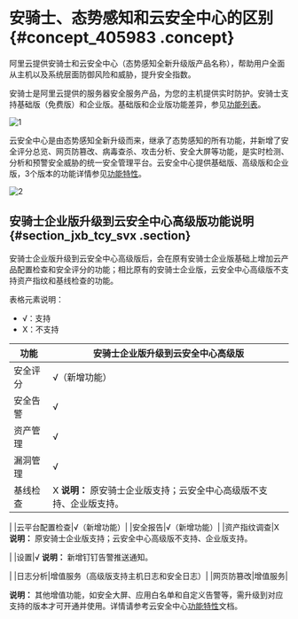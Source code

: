 # 安骑士、态势感知和云安全中心的区别 {#concept_405983 .concept}

阿里云提供安骑士和云安全中心（态势感知全新升级版产品名称），帮助用户全面从主机以及系统层面防御风险和威胁，提升安全指数。

安骑士是阿里云提供的服务器安全服务产品，为您的主机提供实时防护。安骑士支持基础版（免费版）和企业版。基础版和企业版功能差异，参见[功能列表](../../../../intl.zh-CN/产品简介/功能列表.md#)。

![1](http://static-aliyun-doc.oss-cn-hangzhou.aliyuncs.com/assets/img/328923/156493805048766_zh-CN.png)

云安全中心是由态势感知全新升级而来，继承了态势感知的所有功能，并新增了安全评分总览、网页防篡改、病毒查杀、攻击分析、安全大屏等功能，是实时检测、分析和预警安全威胁的统一安全管理平台。云安全中心提供基础版、高级版和企业版，3个版本的功能详情参见[功能特性](../../../../intl.zh-CN/产品简介/功能特性.md#)。

![2](http://static-aliyun-doc.oss-cn-hangzhou.aliyuncs.com/assets/img/328923/156493805053592_zh-CN.png)

## 安骑士企业版升级到云安全中心高级版功能说明 {#section_jxb_tcy_svx .section}

安骑士企业版升级到云安全中心高级版后，会在原有安骑士企业版基础上增加云产品配置检查和安全评分的功能；相比原有的安骑士企业版，云安全中心高级版不支持资产指纹和基线检查的功能。

表格元素说明：

-   √：支持
-   X：不支持

|功能|安骑士企业版升级到云安全中心高级版|
|--|-----------------|
|安全评分|√（新增功能）|
|安全告警|√|
|资产管理|√|
|漏洞管理|√|
|基线检查|X **说明：** 原安骑士企业版支持；云安全中心高级版不支持、企业版支持。

 |
|云平台配置检查|√（新增功能）|
|安全报告|√（新增功能）|
|资产指纹调查|X **说明：** 原安骑士企业版支持；云安全中心高级版不支持、企业版支持。

 |
|设置|√ **说明：** 新增钉钉告警推送通知。

 |
|日志分析|增值服务（高级版支持主机日志和安全日志）|
|网页防篡改|增值服务|

**说明：** 其他增值功能，如安全大屏、应用白名单和自定义告警等，需升级到对应支持的版本才可开通并使用。详情请参考云安全中心[功能特性](../../../../intl.zh-CN/产品简介/功能特性.md#)文档。

